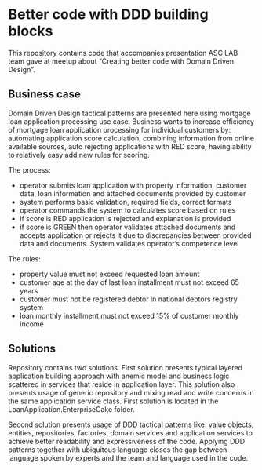# Better code with DDD building blocks

This repository contains code that accompanies presentation ASC LAB team gave at meetup about “Creating better code with Domain Driven Design”.

## Business case

Domain Driven Design tactical patterns are presented here using mortgage loan application processing use case.  Business wants to increase efficiency of mortgage loan application processing for individual customers by: automating application score calculation, combining information from online available sources, auto rejecting applications with RED score, having ability to relatively easy add new rules for scoring.

The process: 
* operator submits loan application with property information, customer data, loan information and attached documents provided by customer
* system performs basic validation, required fields, correct formats
* operator commands the system to calculates score based on rules
* if score is RED application is rejected and explanation is provided
* if score is GREEN then operator validates attached documents and accepts application or rejects it due to discrepancies between provided data and documents. System validates operator’s competence level

The rules:
* property value must not exceed requested loan amount
* customer age at the day of last loan installment must not exceed 65 years
* customer must not be registered debtor in national debtors registry system
* loan monthly installment must not exceed 15% of customer monthly income


## Solutions

Repository contains two solutions. First solution presents typical layered application building approach with anemic model and business logic scattered in services that reside in application layer. This solution also presents usage of generic repository and mixing read and write concerns in the same application service class. First solution is located in the LoanApplication.EnterpriseCake folder.

Second solution presents usage of DDD tactical patterns like: value objects, entities, repositories, factories, domain services and application services to achieve better readability and expressiveness of the code. Applying DDD patterns together with ubiquitous language closes the gap between language spoken by experts and the team and language used in the code.
